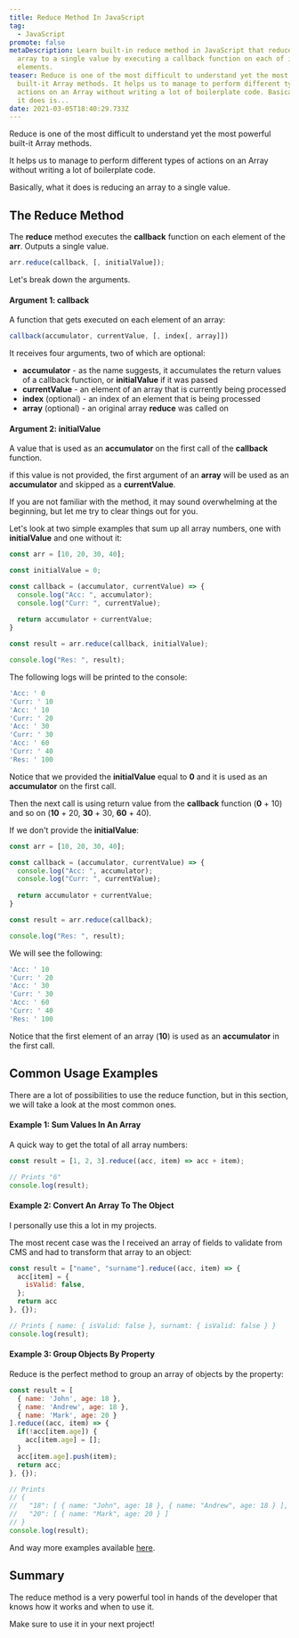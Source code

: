 ```yaml
---
title: Reduce Method In JavaScript
tag:
  - JavaScript
promote: false
metaDescription: Learn built-in reduce method in JavaScript that reduces an
  array to a single value by executing a callback function on each of its
  elements.
teaser: Reduce is one of the most difficult to understand yet the most powerful
  built-it Array methods. It helps us to manage to perform different types of
  actions on an Array without writing a lot of boilerplate code. Basically, what
  it does is...
date: 2021-03-05T18:40:29.733Z
---
```

Reduce is one of the most difficult to understand yet the most powerful built-it Array methods.

It helps us to manage to perform different types of actions on an Array without writing a lot of boilerplate code.

Basically, what it does is reducing an array to a single value.

## The Reduce Method

The **reduce** method executes the **callback** function on each element of the **arr**. Outputs a single value.

```javascript
arr.reduce(callback, [, initialValue]);
```

Let's break down the arguments.

#### Argument 1: callback

A function that gets executed on each element of an array:

```javascript
callback(accumulator, currentValue, [, index[, array]])
```

It receives four arguments, two of which are optional:

* **accumulator** - as the name suggests, it accumulates the return values of a callback function, or **initialValue** if it was passed
* **currentValue** - an element of an array that is currently being processed
* **index** (optional) - an index of an element that is being processed
* **array** (optional) - an original array **reduce** was called on

#### Argument 2: initialValue

A value that is used as an **accumulator** on the first call of the **callback** function.

if this value is not provided, the first argument of an **array** will be used as an **accumulator** and skipped as a **currentValue**.

If you are not familiar with the method, it may sound overwhelming at the beginning, but let me try to clear things out for you.

Let's look at two simple examples that sum up all array numbers, one with **initialValue** and one without it:

```javascript
const arr = [10, 20, 30, 40];

const initialValue = 0;

const callback = (accumulator, currentValue) => {
  console.log("Acc: ", accumulator);
  console.log("Curr: ", currentValue);
  
  return accumulator + currentValue;
}

const result = arr.reduce(callback, initialValue);

console.log("Res: ", result);
```

The following logs will be printed to the console:

```javascript
'Acc: ' 0
'Curr: ' 10
'Acc: ' 10
'Curr: ' 20
'Acc: ' 30
'Curr: ' 30
'Acc: ' 60
'Curr: ' 40
'Res: ' 100
```

Notice that we provided the **initialValue** equal to **0** and it is used as an **accumulator** on the first call.

Then the next call is using return value from the **callback** function (**0** + 10) and so on (**10** + 20, **30** + 30, **60** + 40).

If we don't provide the **initialValue**:

```javascript
const arr = [10, 20, 30, 40];

const callback = (accumulator, currentValue) => {
  console.log("Acc: ", accumulator);
  console.log("Curr: ", currentValue);
  
  return accumulator + currentValue;
}

const result = arr.reduce(callback);

console.log("Res: ", result);
```

We will see the following:

```javascript
'Acc: ' 10
'Curr: ' 20
'Acc: ' 30
'Curr: ' 30
'Acc: ' 60
'Curr: ' 40
'Res: ' 100
```

Notice that the first element of an array (**10**) is used as an **accumulator** in the first call.

## Common Usage Examples

There are a lot of possibilities to use the reduce function, but in this section, we will take a look at the most common ones.

#### Example 1: Sum Values In An Array

A quick way to get the total of all array numbers:

```javascript
const result = [1, 2, 3].reduce((acc, item) => acc + item);

// Prints "6"
console.log(result);
```

#### Example 2: Convert An Array To The Object

I personally use this a lot in my projects.

The most recent case was the I received an array of fields to validate from CMS and had to transform that array to an object:

```javascript
const result = ["name", "surname"].reduce((acc, item) => {
  acc[item] = {
    isValid: false,
  }; 
  return acc
}, {});

// Prints { name: { isValid: false }, surnamt: { isValid: false } } 
console.log(result);
```

#### Example 3: Group Objects By Property

Reduce is the perfect method to group an array of objects by the property:

```javascript
const result = [
  { name: 'John', age: 18 },
  { name: 'Andrew', age: 18 },
  { name: 'Mark', age: 20 }
].reduce((acc, item) => {
  if(!acc[item.age]) {
    acc[item.age] = [];
  }
  acc[item.age].push(item);
  return acc;
}, {});

// Prints
// {
//   "18": [ { name: "John", age: 18 }, { name: "Andrew", age: 18 } ],
//   "20": [ { name: "Mark", age: 20 } ]
// }
console.log(result);
```

And way more examples available [here](https://developer.mozilla.org/en-US/docs/Web/JavaScript/Reference/Global_Objects/Array/Reduce).

## Summary

The reduce method is a very powerful tool in hands of the developer that knows how it works and when to use it.

Make sure to use it in your next project!